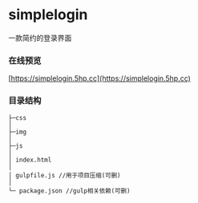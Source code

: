 # simplelogin
一款简约的登录界面

### 在线预览
[https://simplelogin.5hp.cc](https://simplelogin.5hp.cc)

### 目录结构
```
├─css  
│        
├─img  
│            
├─js  
│  
│ index.html  
│   
│ gulpfile.js //用于项目压缩(可删)  
│  
└─ package.json //gulp相关依赖(可删)  
```
